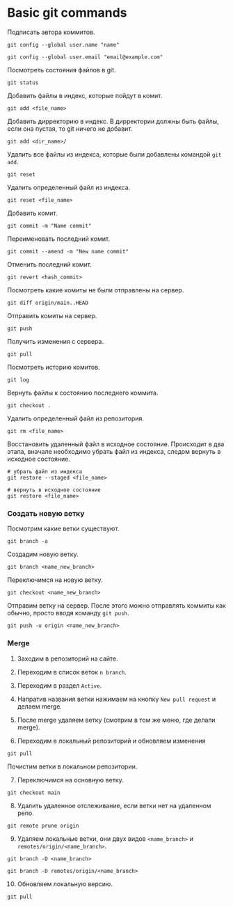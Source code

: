 # Basic git commands

Подписать автора коммитов.

```commandline
git config --global user.name "name"
```

```commandline
git config --global user.email "email@example.com"
```

Посмотреть состояния файлов в git.

```commandline
git status
```

Добавить файлы в индекс, которые пойдут в комит.

```commandline
git add <file_name>
```

Добавить дирректорию в индекс. В дирректории
должны быть файлы, если она пустая, то git ничего не добавит.

```commandline
git add <dir_name>/
```

Удалить все файлы из индекса, которые были добавлены командой `git add`.

```commandline
git reset
```

Удалить определенный файл из индекса.

```commandline
git reset <file_name>
```

Добавить комит.

```commandline
git commit -m "Name commit"
```

Переименовать последний комит.

```commandline
git commit --amend -m "New name commit"
```

Отменить последний комит.

```commandline
git revert <hash_commit>
```

Посмотреть какие комиты не были отправлены на сервер.

```commandline
git diff origin/main..HEAD
```

Отправить комиты на сервер.

```commandline
git push
```

Получить изменения с сервера.

```commandline
git pull
```

Посмотреть историю комитов.

```commandline
git log
```

Вернуть файлы к состоянию последнего коммита.

```commandline
git checkout .
```

Удалить определенный файл из репозитория.

```commandline
git rm <file_name>
```

Восстановить удаленный файл в исходное состояние.
Происходит в два этапа, вначале необходимо убрать файл из индекса,
следом вернуть в исходное состояние.

```commandline
# убрать файл из индекса
git restore --staged <file_name>
```

```commandline
# вернуть в исходное состояние
git restore <file_name>
```

### Создать новую ветку

Посмотрим какие ветки существуют.

```commandline
git branch -a
```

Создадим новую ветку.

```commandline
git branch <name_new_branch>
```

Переключимся на новую ветку.

```commandline
git checkout <name_new_branch>
```

Отправим ветку на сервер. После этого можно отправлять коммиты как обычно, просто вводя команду `git push`.

```commandline
git push -u origin <name_new_branch>
```

### Merge

1. Заходим в репозиторий на сайте.

2. Переходим в список веток `n branch`.

3. Переходим в раздел `Active`.

4. Напратив названия ветки нажимаем на кнопку `New pull request` и делаем merge.

5. После merge удаляем ветку (смотрим в том же меню, где делали merge).

6. Переходим в локальный репозиторий и обновляем изменения 

```commandline
git pull
```

Почистим ветки в локальном репозитории.

7. Переключимся на основную ветку.

```commandline
git checkout main
```

8. Удалить удаленное отслеживание, если ветки нет на удаленном репо.

```commandline
git remote prune origin
```

9. Удаляем локальные ветки, они двух видов `<name_branch>` и `remotes/origin/<name_branch>`.

```commandline
git branch -D <name_branch>
```

```commandline
git branch -D remotes/origin/<name_branch>
```

10. Обновляем локальную версию.

```commandline
git pull
```